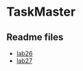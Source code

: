 # TaskMaster

## Readme files

- [lab26](https://github.com/AyaaBe95/TaskMaster/blob/main/reads/lab26.md)  
- [lab27](https://github.com/AyaaBe95/TaskMaster/blob/main/reads/lab27.md)  

